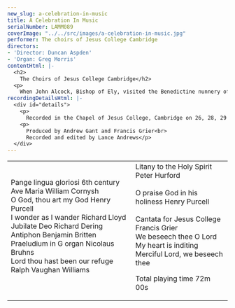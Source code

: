 ```yaml
---
new_slug: a-celebration-in-music
title: A Celebration In Music
serialNumber: LAMM089
coverImage: "../../src/images/a-celebration-in-music.jpg"
performer: The choirs of Jesus College Cambridge
directors:
- 'Director: Duncan Aspden'
- 'Organ: Greg Morris'
contentHtml: |-
  <h2>
    The Choirs of Jesus College Cambridge</h2>
  <p>
    When John Alcock, Bishop of Ely, visited the Benedictine nunnery of St Radegund, he found only two nuns remaining - it is alleged - one of great age, the other pregnant. In 1496 he dissolved the convent and founded on the same site 'The College of the Blessed Virgin Mary, Saint John the Evangelist, and the Glorious Virgin Saint Radegund', from its first days commonly called Jesus College. The existing nunnery buildings, including the twelfth century Chapel and surrounding Cloister Court, were incorporated into the new college and are thus the oldest collegiate buildings in Cambridge. Together with the College, Alcock (pictured on the cover) founded a chantry and grammar school to provide music for Chapel worship. Following the Reformation, the school was closed, and apart from a brief period between 1634 and 1642, services were conducted without music until 1849. In this year, a choir on the Cathedral model was introduced on the initiative of one of the fellows, Sir John Sutton, who also made the gift of a new organ by Bishop. The college's decision to become co-residential in the late 1970s led to the formation of the Mixed Choir in 1982, to operate in conjunction with the now long-established choir of men and boys; the Gentlemen being common to both. The boys are all drawn from local schools, and come to college four times each week for services and rehearsals. The adult singers are principally Choral Exhibitioners of Jesus College who, in addition to singing the Chapel services, are reading for a degree (in a wide variety of subjects) given by the University. The choirs are recruited, administered and directed by two organ scholars. A number of former holders of the post have proceded to distinguished careers in church music, among them Peter Hurford (international organ recitalist), Richard Lloyd (former Organist of Hereford and Durham Cathedrals; composer), John Turner (former Organist of Glasgow Cathedral), Malcolm Archer (former Organist of Bristol Cathedral, now of Wells Cathedral) and James O'Donnell (Master of Music at Westminster Cathedral).</p>
recordingDetailsHtml: |-
  <div id="details">
    <p>
      Recorded in the Chapel of Jesus College, Cambridge on 26, 28, 29 June 1996 by kind permission of the Master and Fellows</p>
    <p>
      Produced by Andrew Gant and Francis Grier<br>
      Recorded and edited by Lance Andrews</p>
  </div>
---
```


<table class="tracktable">
  <tbody>
    <tr>
      <td class="column1">
        <span class="trackname">Pange lingua gloriosi </span> <span class="composer">6th century</span><br>
        <span class="trackname"> Ave Maria </span> <span class="composer">William Cornysh</span><br>
        <span class="trackname"> O God, thou art my God </span> <span class="composer">Henry Purcell</span><br>
        <span class="trackname"> I wonder as I wander</span><span class="composer"> Richard Lloyd</span><br>
        <span class="trackname"> Jubilate Deo </span> <span class="composer">Richard Dering</span><br>
        <span class="trackname"> Antiphon </span> <span class="composer">Benjamin Britten</span><br>
        <span class="trackname"> Praeludium in G organ </span> <span class="composer">Nicolaus Bruhns</span><br>
        <span class="trackname"> Lord thou hast been our refuge </span> <span class="composer">Ralph Vaughan Williams</span><br>
         </td>
      <td class="column2">
        <span class="trackname">Litany to the Holy Spirit </span> <span class="composer">Peter Hurford<br>
        </span><br>
        <span class="trackname"> O praise God in his holiness</span><span class="composer"> Henry Purcell<br>
        </span><br>
        <span class="trackname"> Cantata for Jesus College</span><span class="composer"> Francis Grier </span><br>
        <span class="trackname"> We beseech thee O Lord<br>
          My heart is inditing<br>
          Merciful Lord, we beseech thee</span>
        <p>					<span id="playingtime">Total playing time 72m 00s</span></p>
      </td>
    </tr>
  </tbody>
</table>
